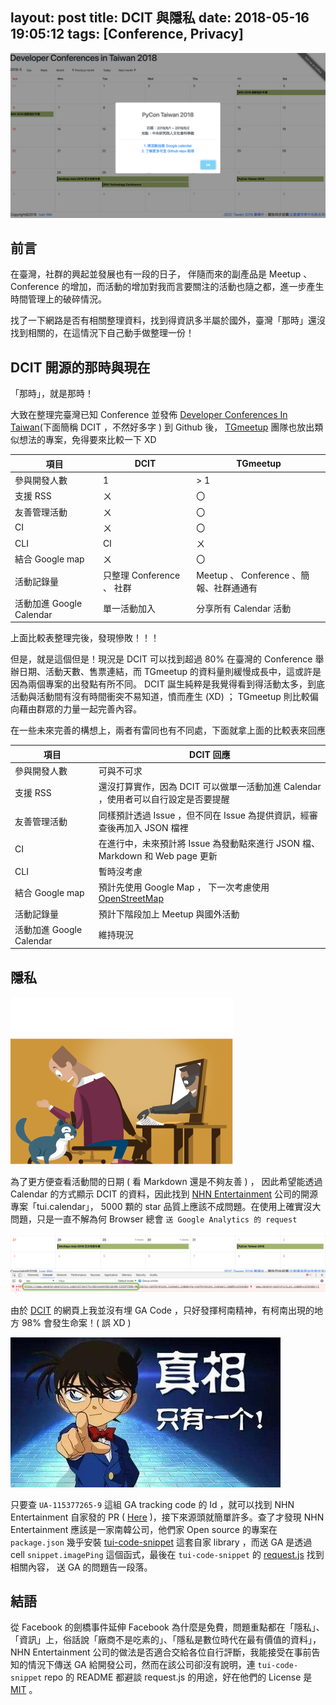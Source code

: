 layout: post
title: DCIT 與隱私
date: 2018-05-16 19:05:12
tags: [Conference, Privacy]
---

![Developer Conferences In Taiwan](/images/2018/05/16/DCIT.png)

## 前言

在臺灣，社群的興起並發展也有一段的日子， 伴隨而來的副產品是 Meetup 、 Conference 的增加，而活動的增加對我而言要關注的活動也隨之都，進一步產生時間管理上的破碎情況。

找了一下網路是否有相關整理資料，找到得資訊多半屬於國外，臺灣「那時」還沒找到相關的，在這情況下自己動手做整理一份！

<!--more-->

## DCIT 開源的那時與現在

「那時」，就是那時！

大致在整理完臺灣已知 Conference 並發佈 [Developer Conferences In Taiwan](https://github.com/IvanWei/developer-conferences-in-taiwan)(下面簡稱 DCIT ，不然好多字 ) 到 Github 後， [TGmeetup](https://github.com/TGmeetup) 團隊也放出類似想法的專案，免得要來比較一下 XD

| 項目 | DCIT | TGmeetup |
|---|---|---|
| 參與開發人數 | 1 | > 1 |
| 支援 RSS | ㄨ | 〇 |
| 友善管理活動 | ㄨ | 〇 |
| CI | ㄨ | 〇 |
| CLI | CI | ㄨ | 〇 |
| 結合 Google map | ㄨ | 〇 |
| 活動記錄量 | 只整理 Conference 、 社群 | Meetup 、 Conference 、簡報、社群通通有 |
| 活動加進 Google Calendar | 單一活動加入 | 分享所有 Calendar 活動 |

上面比較表整理完後，發現慘敗！！！

但是，就是這個但是！現況是 DCIT 可以找到超過 80% 在臺灣的 Conference 舉辦日期、活動天數、售票連結，而 TGmeetup 的資料量則緩慢成長中，這或許是因為兩個專案的出發點有所不同。 DCIT 誕生純粹是我覺得看到得活動太多，到底活動與活動間有沒有時間衝突不易知道，憤而產生 (XD) ； TGmeetup 則比較偏向藉由群眾的力量一起完善內容。

在一些未來完善的構想上，兩者有雷同也有不同處，下面就拿上面的比較表來回應

| 項目 | DCIT 回應 |
|---|---|
| 參與開發人數 | 可與不可求 |
| 支援 RSS | 還沒打算實作，因為 DCIT 可以做單一活動加進 Calendar ，使用者可以自行設定是否要提醒 |
| 友善管理活動 | 同樣預計透過 Issue ，但不同在 Issue 為提供資訊，經審查後再加入 JSON 檔裡 |
| CI | 在進行中，未來預計將 Issue 為發動點來進行 JSON 檔、 Markdown 和 Web page 更新 |
| CLI | 暫時沒考慮 |
| 結合 Google map | 預計先使用 Google Map ， 下一次考慮使用 [OpenStreetMap](https://www.openstreetmap.org/) |
| 活動記錄量 | 預計下階段加上 Meetup 與國外活動 |
| 活動加進 Google Calendar | 維持現況 |


## 隱私

![Privacy violations](/images/2018/05/16/privacy-violations.png)

為了更方便查看活動間的日期 ( 看 Markdown 還是不夠友善 ) ， 因此希望能透過 Calendar 的方式顯示 DCIT 的資料，因此找到 [NHN Entertainment](https://www.nhnent.com/ko/index.nhn) 公司的開源專案「tui.calendar」， 5000 顆的 star 品質上應該不成問題。在使用上確實沒大問題，只是一直不解為何 Browser 總會 `送 Google Analytics 的 request`

![Send GA?](/images/2018/05/16/tui.calendar-send-ga-request.png)

由於 [DCIT](https://tw-conferences.ivanwei.co/) 的網頁上我並沒有埋 GA Code ，只好發揮柯南精神，有柯南出現的地方 98% 會發生命案！( 誤 XD )

![真相只有一個](/images/2018/05/16/konan.jpg)

只要查 `UA-115377265-9` 這組 GA tracking code 的 Id ，就可以找到 NHN Entertainment 自家發的 PR ( [Here](https://www.google.com.tw/search?q=UA-115377265-9&oq=UA-115377265-9&aqs=chrome..69i57.141j0j1&sourceid=chrome&ie=UTF-8) )，接下來源頭就簡單許多。查了才發現 NHN Entertainment 應該是一家南韓公司，他們家 Open source 的專案在 `package.json` 幾乎安裝 [tui-code-snippet](https://github.com/nhnent/tui.code-snippet) 這套自家 library ，而送 GA 是透過 cell `snippet.imagePing` 這個函式，最後在 `tui-code-snippet` 的 [request.js](https://github.com/nhnent/tui.code-snippet/blob/master/src/js/request.js) 找到相關內容， 送 GA 的問題告一段落。

## 結語

從 Facebook 的劍橋事件延伸 Facebook 為什麼是免費，問題重點都在「隱私」、「資訊」上，俗話說「廠商不是吃素的」、「隱私是數位時代在最有價值的資料」， NHN Entertainment 公司的做法是否適合交給各位自行評斷，我能接受在事前告知的情況下傳送 GA 給開發公司，然而在該公司卻沒有說明，連 `tui-code-snippet` repo 的 README 都避談 request.js 的用途，好在他們的 License 是 [MIT](https://choosealicense.com/licenses/mit/) 。
